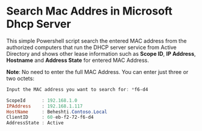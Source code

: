 # Search Mac Addres in Microsoft Dhcp Server
This simple Powershell script search the entered MAC address from the authorized computers that run the DHCP server service from Active Directory and shows other lease information such as **Scope ID**, **IP Address**, **Hostname** and **Address State**  for entered MAC Address.


**Note**: No need to enter the full MAC Address. You can enter just three or two octets:

```powershell
Input the MAC address you want to search for: *f6-d4

ScopeId      : 192.168.1.0
IPAddress    : 192.168.1.117
HostName     : Beheshti.Contoso.Local
ClientID     : 60-eb-f2-72-f6-d4
AddressState : Active
```
